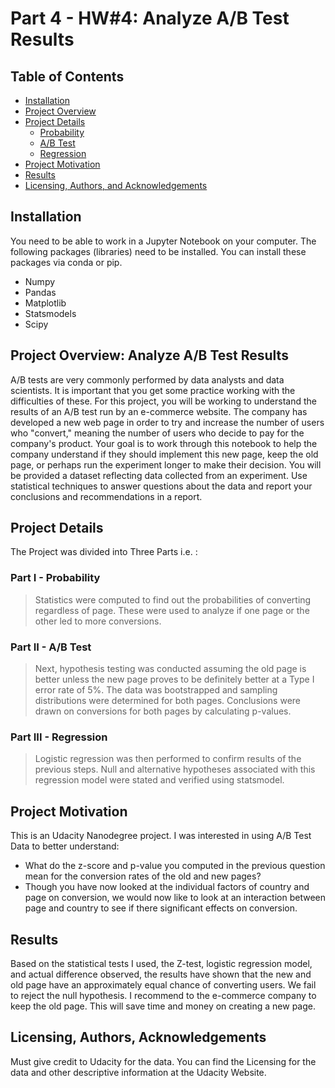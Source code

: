 # Part 4 - HW#4: Analyze A/B Test Results

## Table of Contents
- [Installation](#installation)
- [Project Overview](#project_overview)
- [Project Details](#details)
  - [Probability](#p)
  - [A/B Test](#abt)
  - [Regression](#r)
- [Project Motivation](#motivation)
- [Results](#results)
- [Licensing, Authors, and Acknowledgements](#licensing)

## Installation 
You need to be able to work in a Jupyter Notebook on your computer. The following packages (libraries) need to be installed. You can install these packages via conda or pip.

- Numpy
- Pandas
- Matplotlib
- Statsmodels
- Scipy

## Project Overview: Analyze A/B Test Results 

A/B tests are very commonly performed by data analysts and data scientists. It is important that you get some practice working with the difficulties of these. For this project, you will be working to understand the results of an A/B test run by an e-commerce website. The company has developed a new web page in order to try and increase the number of users who "convert," meaning the number of users who decide to pay for the company's product. Your goal is to work through this notebook to help the company understand if they should implement this new page, keep the old page, or perhaps run the experiment longer to make their decision. You will be provided a dataset reflecting data collected from an experiment. Use statistical techniques to answer questions about the data and report your conclusions and recommendations in a report.

## Project Details 
The Project was divided into Three Parts i.e. : 

### Part I - Probability
> Statistics were computed to find out the probabilities of converting regardless of page. These were used to analyze if one page or the other led to more conversions.

### Part II - A/B Test
> Next, hypothesis testing was conducted assuming the old page is better unless the new page proves to be definitely better at a Type I error rate of 5%. The data was bootstrapped and sampling distributions were determined for both pages. Conclusions were drawn on conversions for both pages by calculating p-values.

### Part III - Regression
> Logistic regression was then performed to confirm results of the previous steps. Null and alternative hypotheses associated with this regression model were stated and verified using statsmodel.

## Project Motivation

This is an Udacity Nanodegree project. I was interested in using A/B Test Data to better understand:
- What do the z-score and p-value you computed in the previous question mean for the conversion rates of the old and new pages?
-  Though you have now looked at the individual factors of country and page on conversion, we would now like to look at an interaction between page and country to see if there significant effects on conversion. 

## Results 
Based on the statistical tests I used, the Z-test, logistic regression model, and actual difference observed, the results have shown that the new and old page have an approximately equal chance of converting users. We fail to reject the null hypothesis. I recommend to the e-commerce company to keep the old page. This will save time and money on creating a new page.

## Licensing, Authors, Acknowledgements
Must give credit to Udacity for the data. You can find the Licensing for the data and other descriptive information at the Udacity Website.
